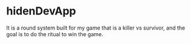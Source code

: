 # hidenDevApp
It is a round system built for my game that is a killer vs survivor, and the goal is to do the ritual to win the game.
